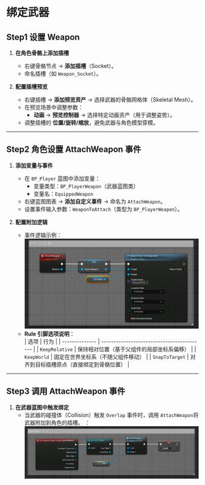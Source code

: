 # 绑定武器

## Step1 设置 Weapon

1. **在角色骨骼上添加插槽**  
   - 右键骨骼节点 → **添加插槽**（Socket）。  
   - 命名插槽（如 `Weapon_Socket`）。

2. **配置插槽预览**  
   - 右键插槽 → **添加预览资产** → 选择武器的骨骼网格体（Skeletal Mesh）。  
   - 在预览场景中调整参数：  
     - **动画** → **预览控制器** → 选择特定动画资产（用于调整姿势）。  
   - 调整插槽的 **位置/旋转/缩放**，避免武器与角色模型穿模。

---

## Step2 角色设置 AttachWeapon 事件

1. **添加变量与事件**  
   - 在 `BP_Player` 蓝图中添加变量：  
     - 变量类型：`BP_PlayerWeapon`（武器蓝图类）  
     - 变量名：`EquippedWeapon`  
   - 右键蓝图图表 → **添加自定义事件** → 命名为 `AttachWeapon`。  
   - 设置事件输入参数：`WeaponToAttach`（类型为 `BP_PlayerWeapon`）。

2. **配置附加逻辑**  
   
   - 事件逻辑示例：  
     ![](../../Image/AttachWeapon1.png)  
   - **Rule 引脚选项说明**：  
     | 选项           | 行为                                       |
     | -------------- | ------------------------------------------ |
     | `KeepRelative` | 保持相对位置（基于父组件的局部坐标系偏移） |
     | `KeepWorld`    | 固定在世界坐标系（不随父组件移动）         |
     | `SnapToTarget` | 对齐到目标插槽原点（直接绑定到骨骼位置）   |

---

## Step3 调用 AttachWeapon 事件

1. **在武器蓝图中触发绑定**  
   - 当武器的碰撞体（Collision）触发 `Overlap` 事件时，调用 `AttachWeapon`将武器附加到角色的插槽。  ：  
     ![](../../Image/AttachWeapon2.png)  
     
     
